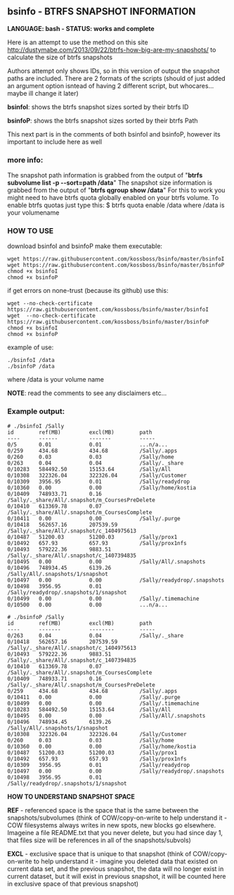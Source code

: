 ## bsinfo - BTRFS SNAPSHOT INFORMATION

**LANGUAGE: bash - STATUS: works and complete**

Here is an attempt to use the method on this site http://dustymabe.com/2013/09/22/btrfs-how-big-are-my-snapshots/ to calculate the size of btrfs snapshots

Authors attempt only shows IDs, so in this version of output the snapshot paths are included. There are 2 formats of the scripts (should of just added an argument option isntead of having 2 different script, but whocares... maybe ill change it later)

**bsinfoI**: shows the btrfs snapshot sizes sorted by their btrfs ID

**bsinfoP**: shows the btrfs snapshot sizes sorted by their btrfs Path

This next part is in the comments of both bsinfoI and bsinfoP, however its important to include here as well

### more info:
The snapshot path information is grabbed from the output of "**btrfs subvolume list -p --sort=path /data**"
The snapshot size information is grabbed from the output of "**btrfs qgroup show /data**"
For this to work you might need to have btrfs quota globally enabled on your btrfs volume.
To enable btrfs quotas just type this:
$ btrfs quota enable /data
where /data is your volumename

### HOW TO USE

download bsinfoI and bsinfoP
make them executable:

    wget https://raw.githubusercontent.com/kossboss/bsinfo/master/bsinfoI
    wget https://raw.githubusercontent.com/kossboss/bsinfo/master/bsinfoP
    chmod +x bsinfoI
    chmod +x bsinfoP

if get errors on none-trust (because its github) use this:

    wget --no-check-certificate https://raw.githubusercontent.com/kossboss/bsinfo/master/bsinfoI
    wget  --no-check-certificate https://raw.githubusercontent.com/kossboss/bsinfo/master/bsinfoP
    chmod +x bsinfoI
    chmod +x bsinfoP
    
example of use:

    ./bsinfoI /data
    ./bsinfoP /data

where /data is your volume name

**NOTE**: read the comments to see any disclaimers etc...

### Example output:

    # ./bsinfoI /Sally
    id        ref(MB)         excl(MB)        path
    ----      ------          -------         -----
    0/5       0.01            0.01            ...n/a...
    0/259     434.68          434.68          /Sally/.apps
    0/260     0.03            0.03            /Sally/home
    0/263     0.04            0.04            /Sally/._share
    0/10283   584492.50       15153.64        /Sally/All
    0/10308   322326.04       322326.04       /Sally/Customer
    0/10309   3956.95         0.01            /Sally/readydrop
    0/10360   0.00            0.00            /Sally/home/kostia
    0/10409   748933.71       0.16                /Sally/._share/All/.snapshot/m_CoursesPreDelete
    0/10410   613369.78       0.07            /Sally/._share/All/.snapshot/m_CoursesComplete
    0/10411   0.00            0.00            /Sally/.purge
    0/10418   562657.16       207539.59       /Sally/._share/All/.snapshot/c_1404975613
    0/10487   51200.03        51200.03        /Sally/prox1
    0/10492   657.93          657.93          /Sally/prox1nfs
    0/10493   579222.36       9883.51         /Sally/._share/All/.snapshot/c_1407394835
    0/10495   0.00            0.00            /Sally/All/.snapshots
    0/10496   748934.45       6139.26         /Sally/All/.snapshots/1/snapshot
    0/10497   0.00            0.00            /Sally/readydrop/.snapshots
    0/10498   3956.95         0.01            /Sally/readydrop/.snapshots/1/snapshot
    0/10499   0.00            0.00            /Sally/.timemachine
    0/10500   0.00            0.00            ...n/a...

    # ./bsinfoP /Sally
    id        ref(MB)         excl(MB)        path
    ----      -------         --------        -----
    0/263     0.04            0.04            /Sally/._share
    0/10418   562657.16       207539.59       /Sally/._share/All/.snapshot/c_1404975613
    0/10493   579222.36       9883.51         /Sally/._share/All/.snapshot/c_1407394835
    0/10410   613369.78       0.07            /Sally/._share/All/.snapshot/m_CoursesComplete
    0/10409   748933.71       0.16            /Sally/._share/All/.snapshot/m_CoursesPreDelete
    0/259     434.68          434.68          /Sally/.apps
    0/10411   0.00            0.00            /Sally/.purge
    0/10499   0.00            0.00            /Sally/.timemachine
    0/10283   584492.50       15153.64        /Sally/All
    0/10495   0.00            0.00            /Sally/All/.snapshots
    0/10496   748934.45       6139.26         /Sally/All/.snapshots/1/snapshot
    0/10308   322326.04       322326.04       /Sally/Customer
    0/260     0.03            0.03            /Sally/home
    0/10360   0.00            0.00            /Sally/home/kostia
    0/10487   51200.03        51200.03        /Sally/prox1
    0/10492   657.93          657.93          /Sally/prox1nfs
    0/10309   3956.95         0.01            /Sally/readydrop
    0/10497   0.00            0.00            /Sally/readydrop/.snapshots
    0/10498   3956.95         0.01            /Sally/readydrop/.snapshots/1/snapshot

**HOW TO UNDERSTAND SNAPSHOT SPACE**

**REF** - referenced space is the space that is the same between the snapshots/subvolumes (think of COW/copy-on-write to help understand it - COW filesystems always writes in new spots, new blocks go elsewhere. Imageine a file README.txt that you never delete, but you had since day 1, that files size will be references in all of the snapshots/subvols)

**EXCL** - exclusive space that is unique to that snapshot (think of COW/copy-on-write to help understand it - imagine you deleted data that existed on current data set, and the previous snapshot, the data will no longer exist in current dataset, but it will exist in previous snapshot, it will be counted here in exclusive space of that previous snapshot)

